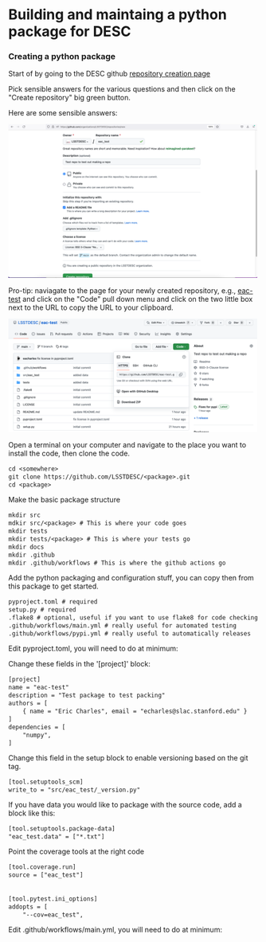 # Building and maintaing a python package for DESC

### Creating a python package

Start of by going to the DESC github [repository creation
page](https://github.com/organizations/LSSTDESC/repositories/new) 

Pick sensible answers for the various questions and then click on the 
"Create repository" big green button.

Here are some sensible answers:

<img src="create_package.png" alt="Create Package" width="500"/>

Pro-tip: naviagate to the page for your newly created repository, e.g., 
[eac-test](https://github.com/LSSTDESC/eac-test) and click on the
"Code" pull down menu and click on the two little box next to the URL
to copy the URL to your clipboard.

<img src="get_code.png" alt="Get code" width="500"/>

Open a terminal on your computer and navigate to the place you want to
install the code, then clone the code.

	cd <somewhere>
	git clone https://github.com/LSSTDESC/<package>.git
	cd <package>


Make the basic package structure

	mkdir src
	mdkir src/<package> # This is where your code goes
	mkdir tests
	mkdir tests/<package> # This is where your tests go
	mkdir docs
	mkdir .github
	mkdir .github/workflows # This is where the github actions go 
	
	
Add the python packaging and configuration stuff, you can copy then
from this package to get started.

	pyproject.toml # required
	setup.py # required
	.flake8 # optional, useful if you want to use flake8 for code checking
	.github/workflows/main.yml # really useful for automated testing
	.github/workflows/pypi.yml # really useful to automatically releases
	
	
Edit pyproject.toml, you will need to do at minimum:

Change these fields in the '[project]' block:

	[project]
	name = "eac-test"
	description = "Test package to test packing"
	authors = [
		{ name = "Eric Charles", email = "echarles@slac.stanford.edu" }
	]
	dependencies = [
		"numpy",
	]

Change this field in the setup block to enable versioning based on the
git tag.

	[tool.setuptools_scm]
	write_to = "src/eac_test/_version.py"
	
If you have data you would like to package with the source code, add a
	block like this:
	
	[tool.setuptools.package-data]
	"eac_test.data" = ["*.txt"]


Point the coverage tools at the right code

	[tool.coverage.run]
	source = ["eac_test"]
	
	
	[tool.pytest.ini_options]
	addopts = [
		"--cov=eac_test",


Edit .github/workflows/main.yml, you will need to do at minimum:


